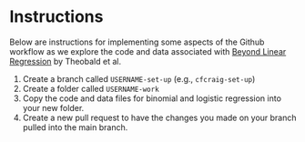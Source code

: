 # Instructions

Below are instructions for implementing some aspects of the Github workflow as we explore the code and data associated with 
[Beyond Linear Regression](https://journals.aps.org/prper/abstract/10.1103/PhysRevPhysEducRes.15.020110) by Theobald et al.

1. Create a branch called `USERNAME-set-up` (e.g., `cfcraig-set-up`)
2. Create a folder called `USERNAME-work`
3. Copy the code and data files for binomial and logistic regression into your new folder.
4. Create a new pull request to have the changes you made on your branch pulled into the main branch.
